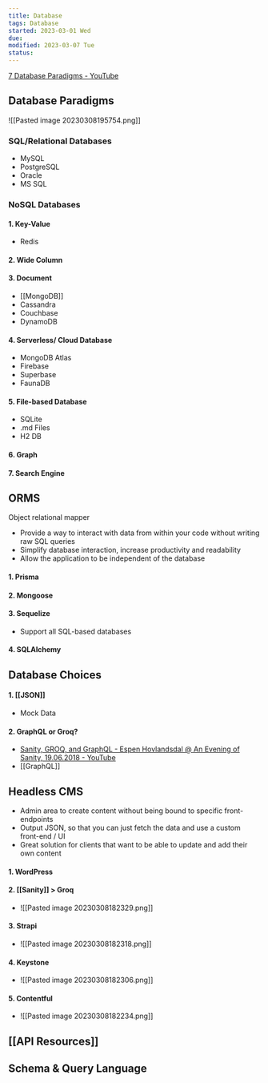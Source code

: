 ```yaml
---
title: Database
tags: Database  
started: 2023-03-01 Wed
due: 
modified: 2023-03-07 Tue
status: 
---
```

[7 Database Paradigms - YouTube](https://www.youtube.com/watch?v=W2Z7fbCLSTw&list=PL0vfts4VzfNjQOM9VClyL5R0LeuTxlAR3&index=10)
## Database Paradigms
![[Pasted image 20230308195754.png]]
### SQL/Relational Databases
- MySQL
- PostgreSQL
- Oracle
- MS SQL
### NoSQL Databases
#### 1. Key-Value
- Redis
#### 2. Wide Column
#### 3. Document
- [[MongoDB]]
- Cassandra
- Couchbase
- DynamoDB
#### 4. Serverless/ Cloud Database
- MongoDB Atlas
- Firebase
- Superbase
- FaunaDB
#### 5. File-based Database
- SQLite
- .md Files
- H2 DB
#### 6. Graph
#### 7. Search Engine
## ORMS
Object relational mapper
- Provide a way to interact with data from within your code without writing raw SQL queries
- Simplify database interaction, increase productivity and readability
- Allow the application to be independent of the database
#### 1. Prisma
#### 2. Mongoose
#### 3. Sequelize
- Support all SQL-based databases
#### 4. SQLAlchemy
## Database Choices
#### 1. [[JSON]]
- Mock Data

#### 2. GraphQL or Groq?
- [Sanity, GROQ, and GraphQL - Espen Hovlandsdal @ An Evening of Sanity, 19.06.2018 - YouTube](https://www.youtube.com/watch?v=Jcfubj2zRI0)
- [[GraphQL]]

## Headless CMS
- Admin area to create content without being bound to specific front-endpoints
- Output JSON, so that you can just fetch the data and use a custom front-end / UI
- Great solution for clients that want to be able to update and add their own content
#### 1. WordPress
#### 2. [[Sanity]] > Groq
- ![[Pasted image 20230308182329.png]]
#### 3. Strapi 
- ![[Pasted image 20230308182318.png]]
#### 4. Keystone
- ![[Pasted image 20230308182306.png]]
#### 5. Contentful
- ![[Pasted image 20230308182234.png]]
## [[API Resources]]

## Schema & Query Language
